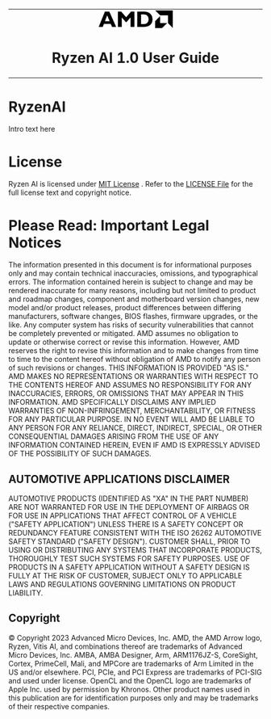 <table width="100%">
  <tr width="100%">
    <td align="center"><img src="https://raw.githubusercontent.com/Xilinx/Image-Collateral/main/xilinx-logo.png" width="30%"/><h1>Ryzen AI 1.0 User Guide </h1>
    </td>
 </table>

# RyzenAI
Intro text here

# License
Ryzen AI is licensed under [MIT License](https://github.com/amd/ryzen-ai-documentation/blob/main/License) . Refer to the [LICENSE File](https://github.com/amd/ryzen-ai-documentation/blob/main/License) for the full license text and copyright notice.

# Please Read: Important Legal Notices
The information presented in this document is for informational purposes only and may contain technical inaccuracies, omissions, and typographical errors. The information contained herein is subject to change and may be rendered inaccurate for many reasons, including but not limited to product and roadmap changes, component and motherboard version changes, new model and/or product releases, product differences between differing manufacturers, software changes, BIOS flashes, firmware upgrades, or the like. Any computer system has risks of security vulnerabilities that cannot be completely prevented or mitigated. AMD assumes no obligation to update or
otherwise correct or revise this information. However, AMD reserves the right to revise this information and to make changes from time to time to the content hereof without obligation of AMD to notify any person of such revisions or changes. THIS INFORMATION IS PROVIDED "AS IS." AMD MAKES NO REPRESENTATIONS OR WARRANTIES WITH RESPECT TO THE CONTENTS HEREOF AND ASSUMES NO RESPONSIBILITY FOR ANY INACCURACIES, ERRORS, OR OMISSIONS THAT MAY APPEAR IN THIS INFORMATION. AMD SPECIFICALLY
DISCLAIMS ANY IMPLIED WARRANTIES OF NON-INFRINGEMENT, MERCHANTABILITY, OR FITNESS FOR ANY PARTICULAR PURPOSE. IN NO EVENT WILL AMD BE LIABLE TO ANY
PERSON FOR ANY RELIANCE, DIRECT, INDIRECT, SPECIAL, OR OTHER CONSEQUENTIAL DAMAGES ARISING FROM THE USE OF ANY INFORMATION CONTAINED HEREIN, EVEN IF
AMD IS EXPRESSLY ADVISED OF THE POSSIBILITY OF SUCH DAMAGES. 

## AUTOMOTIVE APPLICATIONS DISCLAIMER
AUTOMOTIVE PRODUCTS (IDENTIFIED AS "XA" IN THE PART NUMBER) ARE NOT WARRANTED FOR USE IN THE DEPLOYMENT OF AIRBAGS OR FOR USE IN APPLICATIONS
THAT AFFECT CONTROL OF A VEHICLE ("SAFETY APPLICATION") UNLESS THERE IS A SAFETY CONCEPT OR REDUNDANCY FEATURE CONSISTENT WITH THE ISO 26262 AUTOMOTIVE SAFETY STANDARD ("SAFETY DESIGN"). CUSTOMER SHALL, PRIOR TO USING OR DISTRIBUTING ANY SYSTEMS THAT INCORPORATE PRODUCTS, THOROUGHLY TEST SUCH SYSTEMS FOR SAFETY PURPOSES. USE OF PRODUCTS IN A SAFETY APPLICATION WITHOUT A SAFETY DESIGN IS FULLY AT THE RISK OF CUSTOMER, SUBJECT ONLY TO APPLICABLE LAWS AND REGULATIONS GOVERNING LIMITATIONS ON PRODUCT LIABILITY.

## Copyright

© Copyright 2023 Advanced Micro Devices, Inc. AMD, the AMD Arrow logo, Ryzen, Vitis AI, and combinations thereof are trademarks of Advanced Micro Devices,
Inc. AMBA, AMBA Designer, Arm, ARM1176JZ-S, CoreSight, Cortex, PrimeCell, Mali, and MPCore are trademarks of Arm Limited in the US and/or elsewhere. PCI, PCIe, and PCI Express are trademarks of PCI-SIG and used under license. OpenCL and the OpenCL logo are trademarks of Apple Inc. used by permission by Khronos. Other product names used in this publication are for identification purposes only and may be trademarks of their respective companies.
